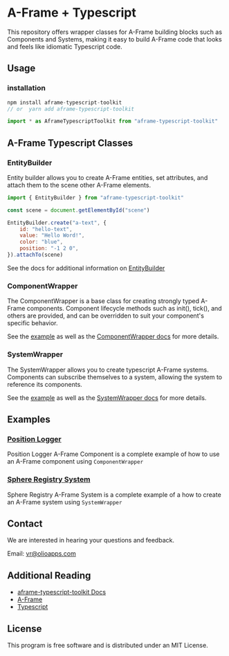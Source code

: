 # A-Frame + Typescript

This repository offers wrapper classes for A-Frame building blocks such as Components and Systems, making it easy to build A-Frame code that looks and feels like idiomatic Typescript code.

## Usage

### installation
```javascript
npm install aframe-typescript-toolkit 
// or  yarn add aframe-typescript-toolkit
```

```javascript 
import * as AframeTypescriptToolkit from "aframe-typescript-toolkit"
```

## A-Frame Typescript Classes 

### EntityBuilder
Entity builder allows you to create A-Frame entities, set attributes, and attach them to the scene other A-Frame elements. 
```javascript
import { EntityBuilder } from "aframe-typescript-toolkit"

const scene = document.getElementById("scene")

EntityBuilder.create("a-text", {
    id: "hello-text",
    value: "Hello Word!",
    color: "blue",
    position: "-1 2 0",
}).attachTo(scene)
```
See the docs for additional information on [EntityBuilder](https://cdn.rawgit.com/olioapps/aframe-typescript-toolkit/199aa562/dist/docs/classes/_entity_builder_.entitybuilder.html)

### ComponentWrapper
The ComponentWrapper is a base class for creating strongly typed A-Frame components. Component lifecycle methods such as init(), tick(), and others are provided, and can be overridden to suit your component's specific behavior.

See the [example](https://github.com/olioapps/aframe-typescript-toolkit/tree/master/examples/position_logger_component) as well as the [ComponentWrapper docs](https://cdn.rawgit.com/olioapps/aframe-typescript-toolkit/199aa562/dist/docs/classes/_aframe_wrapper_.componentwrapper.html) for more details. 

### SystemWrapper
The SystemWrapper allows you to create typescript A-Frame systems. Components can subscribe themselves to a system, allowing the system to reference its components.

See the [example](https://github.com/olioapps/aframe-typescript-toolkit/tree/master/examples/sphere_registry_system) as well as the [SystemWrapper docs](https://cdn.rawgit.com/olioapps/aframe-typescript-toolkit/199aa562/dist/docs/classes/_aframe_wrapper_.systemwrapper.html) for more details. 

## Examples 
### [Position Logger](https://github.com/olioapps/aframe-typescript-toolkit/tree/master/examples/position_logger_component)
Position Logger A-Frame Component is a complete example of how to use an A-Frame component using `ComponentWrapper`


### [Sphere Registry System](https://github.com/olioapps/aframe-typescript-toolkit/tree/master/examples/sphere_registry_system)
 Sphere Registry A-Frame System is a complete example of a how to create an A-Frame system using `SystemWrapper`

## Contact
We are interested in hearing your questions and feedback.

Email: [vr@olioapps.com](vr@olioapps.com)

## Additional Reading 
- [aframe-typescript-toolkit Docs](https://cdn.rawgit.com/olioapps/aframe-typescript-toolkit/199aa562/dist/docs/index.html)
- [A-Frame](https://aframe.io/)
- [Typescript](https://www.typescriptlang.org/docs/home.html)

## License
This program is free software and is distributed under an MIT License.
